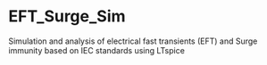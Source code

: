 # EFT_Surge_Sim
Simulation and analysis of electrical fast transients (EFT) and Surge immunity based on IEC standards using LTspice
